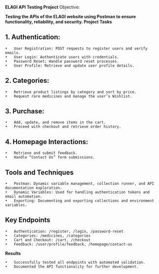 **ELAGI API Testing Project**
Objective:

**Testing the APIs of the ELAGI website using Postman to ensure functionality, reliability, and security.
Project Tasks**

## 1.	Authentication:
	•	User Registration: POST requests to register users and verify emails.
	•	User Login: Authenticate users with credentials.
	•	Password Reset: Handle password reset processes.
	•	User Profile: Retrieve and update user profile details.

## 2.	Categories:
	•	Retrieve product listings by category and sort by price.
	•	Request rare medicines and manage the user’s Wishlist.

## 3.	Purchase:
	•	Add, update, and remove items in the cart.
	•	Proceed with checkout and retrieve order history.

## 4.	Homepage Interactions:
	•	Retrieve and submit feedback.
	•	Handle “Contact Us” form submissions.
## **Tools and Techniques**

	•	Postman: Dynamic variable management, collection runner, and API documentation exploration.
	•	Dynamic Variables: Used for handling authentication tokens and email automation.
	•	Exporting: Documenting and exporting collections and environment variables.
 
## **Key Endpoints**
	•	Authentication: /register, /login, /password-reset
	•	Categories: /medicines, /categories
	•	Cart and Checkout: /cart, /checkout
	•	Feedback: /user/profile/feedback, /homepage/contact-us
**Results**

	•	Successfully tested all endpoints with automated validation.
	•	Documented the API functionality for further development.
